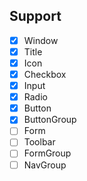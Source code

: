 ## Support
- [x] Window
- [x] Title
- [x] Icon
- [x] Checkbox
- [x] Input
- [x] Radio
- [x] Button
- [x] ButtonGroup
- [ ] Form
- [ ] Toolbar
- [ ] FormGroup
- [ ] NavGroup
